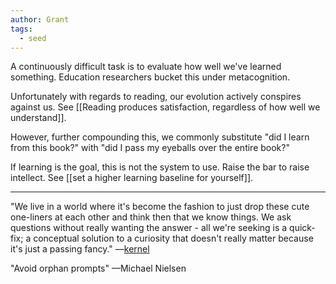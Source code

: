 ```yaml
---
author: Grant
tags:
  - seed
---
```

A continuously difficult task is to evaluate how well we've learned something. Education researchers bucket this under metacognition.

Unfortunately with regards to reading, our evolution actively conspires against us. See [[Reading produces satisfaction, regardless of how well we understand]]. 

However, further compounding this, we commonly substitute "did I learn from this book?" with "did I pass my eyeballs over the entire book?" 

If learning is the goal, this is not the system to use. Raise the bar to raise intellect. See [[set a higher learning baseline for yourself]].

---
"We live in a world where it's become the fashion to just drop these cute one-liners at each other and think then that we know things. We ask questions without really wanting the answer - all we're seeking is a quick-fix; a conceptual solution to a curiosity that doesn't really matter because it's just a passing fancy."
—[kernel](https://www.kernel.community/en/learn/module-0/conversation)

"Avoid orphan prompts"
—Michael Nielsen